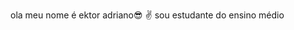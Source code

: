 ola meu nome é ektor adriano😎
✌ sou estudante do ensino médio
<!--
**ektorwagnitz/ektorwagnitz** is a ✨ _special_ ✨ repository because its `README.md` (this file) appears on your GitHub profile.

Aqui estão algumas ideias para você começar:
✌
- 🔭 trabalho de ajudante de pedreiro
- 🌱 como  faser jogos pelo computador
- 👯 ajudar  pessoas
- 🤔 aprender mais
- 💬 Ask me about ...
- 📫 pelo endereço de minha casa
- ektor adriano
- ⚡ Fun fact: ...tenho 17 anos 
-  gosto de jogar bola
  sou estudante do periodo 
estou aprendendo:

<img src="https://img.shields.io/badge/GitHub-100000?style=for-the-badge&logo=github&logoColor=white"/>
